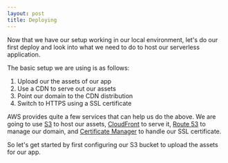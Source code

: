 ```yaml
---
layout: post
title: Deploying
---
```


Now that we have our setup working in our local environment, let's do our first deploy and look into what we need to do to host our serverless application.

The basic setup we are using is as follows:

1. Upload our the assets of our app
2. Use a CDN to serve out our assets
3. Point our domain to the CDN distribution
4. Switch to HTTPS using a SSL certificate

AWS provides quite a few services that can help us do the above. We are going to use [S3](https://aws.amazon.com/s3/) to host our assets, [CloudFront](https://aws.amazon.com/cloudfront/) to serve it, [Route 53](https://aws.amazon.com/route53/) to manage our domain, and [Certificate Manager](https://aws.amazon.com/certificate-manager/) to handle our SSL certificate.

So let's get started by first configuring our S3 bucket to upload the assets for our app.
